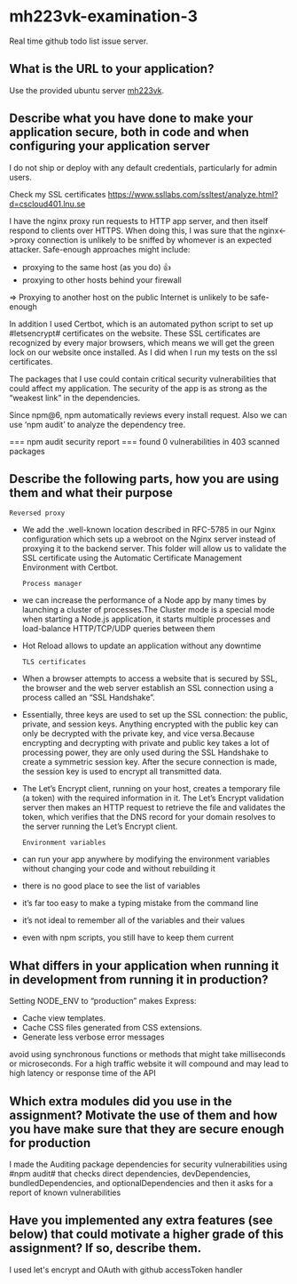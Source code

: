 # mh223vk-examination-3
Real time github todo list issue server.

## What is the URL to your application?
Use the provided ubuntu server [mh223vk](https://cscloud401.lnu.se/).
## Describe what you have done to make your application secure, both in code and when configuring your application server
I do not ship or deploy with any default credentials, particularly for admin users.

Check my SSL certificates
https://www.ssllabs.com/ssltest/analyze.html?d=cscloud401.lnu.se

I have the nginx proxy run requests to HTTP app server, and then itself respond to clients over HTTPS. When doing this, I was sure that the nginx<->proxy connection is unlikely to be sniffed by whomever is an expected attacker. Safe-enough approaches might include: 
 - proxying to the same host (as you do) :+1:
 - proxying to other hosts behind your firewall

 => Proxying to another host on the public Internet is unlikely to be safe-enough

In addition I used Certbot, which is an automated python script to set up #letsencrypt# certificates on the website. These SSL certificates are recognized by every major browsers, which means we will get the green lock on our website once installed. As I did when I run my tests on the ssl certificates. 

The packages that I use could contain critical security vulnerabilities that could affect my application. The security of the app is as strong as the “weakest link” in the dependencies.

Since npm@6, npm automatically reviews every install request. Also we can use ‘npm audit’ to analyze the dependency tree.
   
   === npm audit security report ===
       found 0 vulnerabilities
       in 403 scanned packages

## Describe the following parts, how you are using them and what their purpose
    Reversed proxy 
- We add the .well-known location described in RFC-5785 in our Nginx configuration  which sets up a webroot on the Nginx server instead of proxying it to the backend server. This folder will allow us to validate the SSL certificate 
using the Automatic Certificate Management Environment with Certbot.
 
      Process manager
- we can increase the performance of a Node app by many times by launching a cluster of processes.The Cluster mode is a special mode when starting a Node.js application, it starts multiple processes and load-balance HTTP/TCP/UDP queries between them
- Hot Reload allows to update an application without any downtime
    
      TLS certificates
- When a browser attempts to access a website that is secured by SSL, the browser and the web server establish an SSL connection using a process called an “SSL Handshake”.
- Essentially, three keys are used to set up the SSL connection: the public, private, and session keys. Anything encrypted with the public key can only be decrypted with the private key, and vice versa.Because encrypting and decrypting with private and public key takes a lot of processing power, they are only used during the SSL Handshake to create a symmetric session key. After the secure connection is made, the session key is used to encrypt all transmitted data.
- The Let’s Encrypt client, running on your host, creates a temporary file (a token) with the required information in it. The Let’s Encrypt validation server then makes an HTTP request to retrieve the file and validates the token, which verifies that the DNS record for your domain resolves to the server running the Let’s Encrypt client.
      
      Environment variables
- can run your app anywhere by modifying the environment variables without changing your code and without rebuilding it
- there is no good place to see the list of variables
- it’s far too easy to make a typing mistake from the command line
- it’s not ideal to remember all of the variables and their values
- even with npm scripts, you still have to keep them current
## What differs in your application when running it in development from running it in production?
Setting NODE_ENV to “production” makes Express:
- Cache view templates.
- Cache CSS files generated from CSS extensions.
- Generate less verbose error messages

avoid using synchronous functions or methods that might take milliseconds or microseconds. For a high traffic website it will compound and may lead to high latency or response time of the API 

## Which extra modules did you use in the assignment? Motivate the use of them and how you have make sure that they are secure enough for production

I made the Auditing package dependencies for security vulnerabilities using #npm audit# that checks direct dependencies, devDependencies, bundledDependencies, and optionalDependencies and then it asks for a report of known vulnerabilities

## Have you implemented any extra features (see below) that could motivate a higher grade of this assignment? If so, describe them.

I used let's encrypt and OAuth with github accessToken handler



